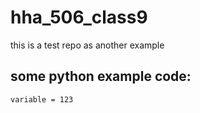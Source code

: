 # hha_506_class9
this is a test repo as another example

## some python example code:
```
variable = 123
```